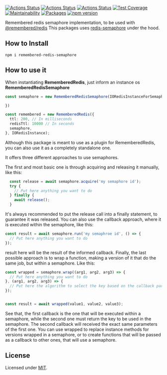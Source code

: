 [![Actions Status](https://github.com/Codibre/remembered-redis-semaphore/workflows/build/badge.svg)](https://github.com/Codibre/remembered-redis-semaphore/actions)
[![Actions Status](https://github.com/Codibre/remembered-redis-semaphore/workflows/test/badge.svg)](https://github.com/Codibre/remembered-redis-semaphore/actions)
[![Actions Status](https://github.com/Codibre/remembered-redis-semaphore/workflows/lint/badge.svg)](https://github.com/Codibre/remembered-redis-semaphore/actions)
[![Test Coverage](https://api.codeclimate.com/v1/badges/3b88781ef0ec77d6fae0/test_coverage)](https://codeclimate.com/github/Codibre/remembered-redis-semaphore/test_coverage)
[![Maintainability](https://api.codeclimate.com/v1/badges/3b88781ef0ec77d6fae0/maintainability)](https://codeclimate.com/github/Codibre/remembered-redis-semaphore/maintainability)
[![Packages](https://david-dm.org/Codibre/remembered-redis-semaphore.svg)](https://david-dm.org/Codibre/remembered-redis-semaphore)
[![npm version](https://badge.fury.io/js/%40remembered-redis%2Fredis-semaphore.svg)](https://badge.fury.io/js/%40remembered-redis%2Fredis-semaphore)

Remembered redis semaphore implementation, to be used with [@remembered/redis](https://www.npmjs.com/package/@remembered/redis)
This packages uses [redis-semaphore](https://www.npmjs.com/package/redis-semaphore) under the hood.
## How to Install

```
npm i remembered-redis-semaphore
```

## How to use it

When instantiating **RememberedRedis**, just inform an instance os **RememberedRedisSemaphore**

```ts
const semaphore = new RememberedRedisSemaphore(IORedisInstanceForSemaphore, {

})

const remembered = new RememberedRedis({
  ttl: 200, // In milliseconds
  redisTtl: 10000 // In seconds
  semaphore,
}, IORedisInstance);
```

Although this package is meant to use as a plugin for RememberedRedis, you can also use it as a completely standalone one.

It offers three different approaches to use semaphores.

The first and most basic one is through acquiring and releasing it manually, like this:

```ts
  const release = await semaphore.acquire('my semaphore id');
  try {
    // Put here anything you want to do
  } finally {
    await release();
  }
```

It's always recommended to put the release call into a finally statement, to guarantee it was released.
You can also use the callback approach, where it is executed within the semaphore, like this:

```ts
const result = await semaphore.run('my semaphroe id', () => {
  // Put here anything you want to do
});
```

result here will be the result of the informed callback.
Finally, the last possible approach is to wrap a function, making a version of it that do the same job, but within a semaphore. Like this:

```ts
const wrapped = semaphore.wrap((arg1, arg2, arg3) => {
  // Put here anything you want to do
}, (arg1, arg2, arg3) => {
  // Put here the algorithm to select the key based on the callback parameters
});


const result = await wrapped(value1, value2, value3);
```

See that, the first callback is the one that will be executed within a semaphore, while the second one
must return the key to be used in the semaphore. The second callback will received the exact same
parameters of the first one. You can use wrapped to replace instance methods for versions wrapped in a semaphore, or to
create functions that will be passed as a callback to other ones, that will use a semaphore.


## License

Licensed under [MIT](https://en.wikipedia.org/wiki/MIT_License).
